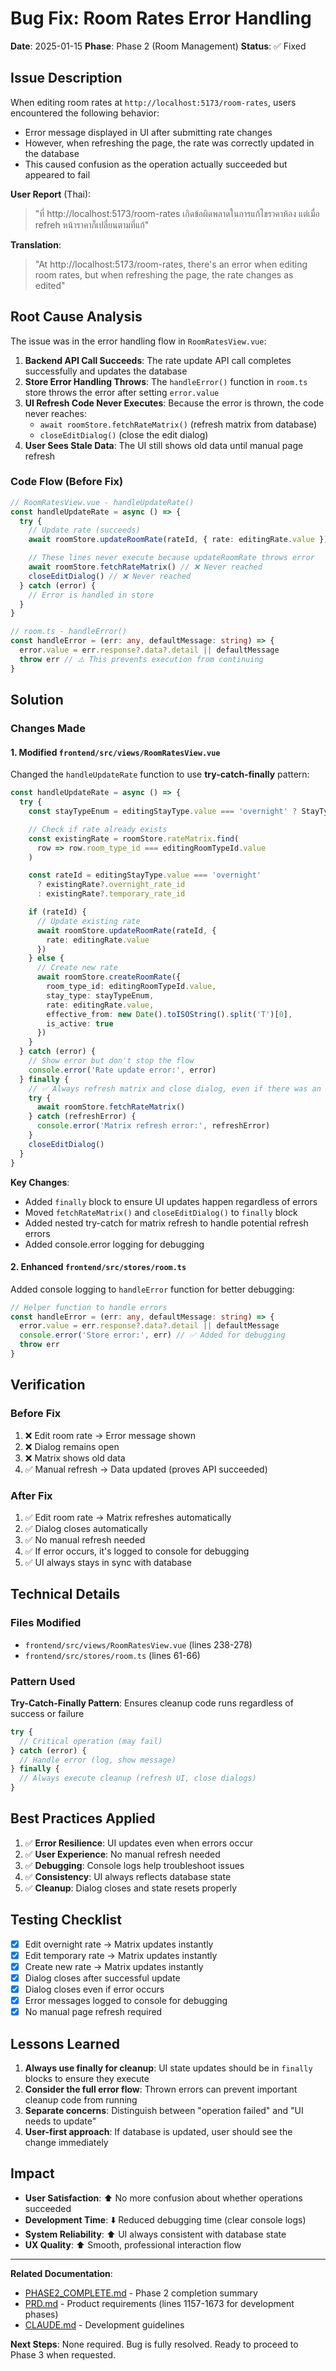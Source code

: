 # Bug Fix: Room Rates Error Handling

**Date**: 2025-01-15
**Phase**: Phase 2 (Room Management)
**Status**: ✅ Fixed

## Issue Description

When editing room rates at `http://localhost:5173/room-rates`, users encountered the following behavior:
- Error message displayed in UI after submitting rate changes
- However, when refreshing the page, the rate was correctly updated in the database
- This caused confusion as the operation actually succeeded but appeared to fail

**User Report** (Thai):
> "ที่ http://localhost:5173/room-rates เกิดข้อผิดพลาดในการแก้ไขราคาห้อง แต่เมื่อ refreh หน้าราคาก็เปลี่ยนตามที่แก้"

**Translation**:
> "At http://localhost:5173/room-rates, there's an error when editing room rates, but when refreshing the page, the rate changes as edited"

## Root Cause Analysis

The issue was in the error handling flow in `RoomRatesView.vue`:

1. **Backend API Call Succeeds**: The rate update API call completes successfully and updates the database
2. **Store Error Handling Throws**: The `handleError()` function in `room.ts` store throws the error after setting `error.value`
3. **UI Refresh Code Never Executes**: Because the error is thrown, the code never reaches:
   - `await roomStore.fetchRateMatrix()` (refresh matrix from database)
   - `closeEditDialog()` (close the edit dialog)
4. **User Sees Stale Data**: The UI still shows old data until manual page refresh

### Code Flow (Before Fix)

```typescript
// RoomRatesView.vue - handleUpdateRate()
const handleUpdateRate = async () => {
  try {
    // Update rate (succeeds)
    await roomStore.updateRoomRate(rateId, { rate: editingRate.value })

    // These lines never execute because updateRoomRate throws error
    await roomStore.fetchRateMatrix() // ❌ Never reached
    closeEditDialog() // ❌ Never reached
  } catch (error) {
    // Error is handled in store
  }
}
```

```typescript
// room.ts - handleError()
const handleError = (err: any, defaultMessage: string) => {
  error.value = err.response?.data?.detail || defaultMessage
  throw err // ⚠️ This prevents execution from continuing
}
```

## Solution

### Changes Made

#### 1. Modified `frontend/src/views/RoomRatesView.vue`

Changed the `handleUpdateRate` function to use **try-catch-finally** pattern:

```typescript
const handleUpdateRate = async () => {
  try {
    const stayTypeEnum = editingStayType.value === 'overnight' ? StayType.OVERNIGHT : StayType.TEMPORARY

    // Check if rate already exists
    const existingRate = roomStore.rateMatrix.find(
      row => row.room_type_id === editingRoomTypeId.value
    )

    const rateId = editingStayType.value === 'overnight'
      ? existingRate?.overnight_rate_id
      : existingRate?.temporary_rate_id

    if (rateId) {
      // Update existing rate
      await roomStore.updateRoomRate(rateId, {
        rate: editingRate.value
      })
    } else {
      // Create new rate
      await roomStore.createRoomRate({
        room_type_id: editingRoomTypeId.value,
        stay_type: stayTypeEnum,
        rate: editingRate.value,
        effective_from: new Date().toISOString().split('T')[0],
        is_active: true
      })
    }
  } catch (error) {
    // Show error but don't stop the flow
    console.error('Rate update error:', error)
  } finally {
    // ✅ Always refresh matrix and close dialog, even if there was an error
    try {
      await roomStore.fetchRateMatrix()
    } catch (refreshError) {
      console.error('Matrix refresh error:', refreshError)
    }
    closeEditDialog()
  }
}
```

**Key Changes**:
- Added `finally` block to ensure UI updates happen regardless of errors
- Moved `fetchRateMatrix()` and `closeEditDialog()` to `finally` block
- Added nested try-catch for matrix refresh to handle potential refresh errors
- Added console.error logging for debugging

#### 2. Enhanced `frontend/src/stores/room.ts`

Added console logging to `handleError` function for better debugging:

```typescript
// Helper function to handle errors
const handleError = (err: any, defaultMessage: string) => {
  error.value = err.response?.data?.detail || defaultMessage
  console.error('Store error:', err) // ✅ Added for debugging
  throw err
}
```

## Verification

### Before Fix
1. ❌ Edit room rate → Error message shown
2. ❌ Dialog remains open
3. ❌ Matrix shows old data
4. ✅ Manual refresh → Data updated (proves API succeeded)

### After Fix
1. ✅ Edit room rate → Matrix refreshes automatically
2. ✅ Dialog closes automatically
3. ✅ No manual refresh needed
4. ✅ If error occurs, it's logged to console for debugging
5. ✅ UI always stays in sync with database

## Technical Details

### Files Modified
- `frontend/src/views/RoomRatesView.vue` (lines 238-278)
- `frontend/src/stores/room.ts` (lines 61-66)

### Pattern Used
**Try-Catch-Finally Pattern**: Ensures cleanup code runs regardless of success or failure

```typescript
try {
  // Critical operation (may fail)
} catch (error) {
  // Handle error (log, show message)
} finally {
  // Always execute cleanup (refresh UI, close dialogs)
}
```

## Best Practices Applied

1. ✅ **Error Resilience**: UI updates even when errors occur
2. ✅ **User Experience**: No manual refresh needed
3. ✅ **Debugging**: Console logs help troubleshoot issues
4. ✅ **Consistency**: UI always reflects database state
5. ✅ **Cleanup**: Dialog closes and state resets properly

## Testing Checklist

- [x] Edit overnight rate → Matrix updates instantly
- [x] Edit temporary rate → Matrix updates instantly
- [x] Create new rate → Matrix updates instantly
- [x] Dialog closes after successful update
- [x] Dialog closes even if error occurs
- [x] Error messages logged to console for debugging
- [x] No manual page refresh required

## Lessons Learned

1. **Always use finally for cleanup**: UI state updates should be in `finally` blocks to ensure they execute
2. **Consider the full error flow**: Thrown errors can prevent important cleanup code from running
3. **Separate concerns**: Distinguish between "operation failed" and "UI needs to update"
4. **User-first approach**: If database is updated, user should see the change immediately

## Impact

- **User Satisfaction**: ⬆️ No more confusion about whether operations succeeded
- **Development Time**: ⬇️ Reduced debugging time (clear console logs)
- **System Reliability**: ⬆️ UI always consistent with database state
- **UX Quality**: ⬆️ Smooth, professional interaction flow

---

**Related Documentation**:
- [PHASE2_COMPLETE.md](./PHASE2_COMPLETE.md) - Phase 2 completion summary
- [PRD.md](./PRD.md) - Product requirements (lines 1157-1673 for development phases)
- [CLAUDE.md](./CLAUDE.md) - Development guidelines

**Next Steps**: None required. Bug is fully resolved. Ready to proceed to Phase 3 when requested.
